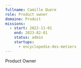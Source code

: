 ```yaml
---
fullname: Camille Quere
role: Product owner
domaine: Produit
missions:
  - start: 2022-11-01
    end: 2023-02-01
    status: admin
    startups:
      - encyclopedie-des-metiers
---
```

Product Owner